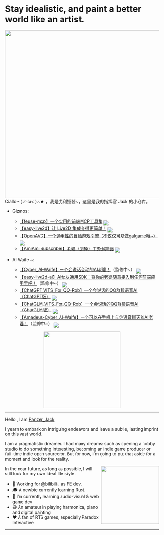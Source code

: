 <h1>Stay idealistic, and paint a better world like an artist.</h1>

<img align="right" height="550" src="https://github.com/user-attachments/assets/705b4082-74e6-4d66-b569-9421ce6f2af6">
Ciallo～(∠·ω< )⌒★ ，我是尤利娅酱~，这里是我的指挥官 Jack 的小仓库。

- Gizmos:
    - [【feuse-mcp】一个实用的前端MCP工具集](https://github.com/Panzer-Jack/feuse-mcp)
    <a href='https://github.com/Panzer-Jack/feuse-mcp'><img align='middle' src='https://shields.io/github/stars/Panzer-Jack/feuse-mcp'></img></a>
    - [【easy-live2d】让 Live2D 集成变得更简单！](https://github.com/Panzer-Jack/easy-live2d)
    <a href='https://github.com/Panzer-Jack/easy-live2d'><img align='middle' src='https://shields.io/github/stars/Panzer-Jack/easy-live2d'></img></a>
    - [【OpenAVG】一个通用性的冒险游戏引擎（不仅仅可以做galgame哦~）](https://github.com/Panzer-Jack/OpenAVG)
    <a href='https://github.com/Panzer-Jack/OpenAVG'><img align='middle' src='https://shields.io/github/stars/Panzer-Jack/OpenAVG'></img></a>
    - [【AmiAmi Subscriber】老婆（划掉）手办追踪器](https://github.com/Panzer-Jack/AmiAmi-subscriber)
    <a href='https://github.com/Panzer-Jack/AmiAmi-subscriber'><img align='middle' src='https://shields.io/github/stars/Panzer-Jack/AmiAmi-subscriber'></img></a>

- AI Waife ~:
    - [【Cyber_AI-Waife】一个会说话会动的AI老婆！](https://github.com/Panzer-Jack/Cyber_AI-Waife)（监修中~）
    <a href='https://github.com/Panzer-Jack/Cyber_AI-Waife'><img align='middle' src='https://shields.io/github/stars/Panzer-Jack/Cyber_AI-Waife'></img></a>
    - [【easy-live2d-ai】AI女友通用SDK：将你的老婆随意接入到任何前端应用里吧！](https://github.com/Panzer-Jack/Cyber_AI-Waife-SDK)（监修中~）
    <a href='https://github.com/Panzer-Jack/Cyber_AI-Waife-SDK'><img align='middle' src='https://shields.io/github/stars/Panzer-Jack/Cyber_AI-Waife-SDK'></img></a>
    - [【ChatGPT_VITS_For_QQ-Rob】一个会说话的QQ群聊语音AI（ChatGPT版）](https://github.com/Panzer-Jack/ChatGPT_VITS_For_QQ-Rob)
    <a href='https://github.com/Panzer-Jack/ChatGPT_VITS_For_QQ-Rob'><img align='middle' src='https://shields.io/github/stars/Panzer-Jack/ChatGPT_VITS_For_QQ-Rob'></img></a>
    - [【ChatGLM_VITS_For_QQ-Rob】一个会说话的QQ群聊语音AI（ChatGLM版）](https://github.com/Panzer-Jack/ChatGLM_VITS_For_QQ-Rob)
    <a href='https://github.com/Panzer-Jack/ChatGLM_VITS_For_QQ-Rob'><img align='middle' src='https://shields.io/github/stars/Panzer-Jack/ChatGLM_VITS_For_QQ-Rob'></img></a>
    - [【Amadeus-Cyber_AI-Waife】一个可以在手机上与你语音聊天的AI老婆！](https://github.com/Panzer-Jack/Amadeus-Cyber_AI-Waife)（监修中~）
    <a href='https://github.com/Panzer-Jack/Amadeus-Cyber_AI-Waife'><img align='middle' src='https://shields.io/github/stars/Panzer-Jack/Amadeus-Cyber_AI-Waife'></img></a>

<div align="center">
    <img src="https://github-readme-stats.vercel.app/api?username=Panzer-Jack&show_icons=true&theme=radical" height="250">
</div>

---

Hello , I am <a href="https://www.panzer-jack.cn/">Panzer_Jack</a>

I yearn to embark on intriguing endeavors and leave a subtle, lasting imprint on this vast world.

I am a pragmatistic dreamer. I had many dreams: such as opening a hobby studio to do something interesting, becoming an indie game producer or full-time indie open sourceror. But for now, I'm going to put that aside for a moment and look for the reality. 

<img src="https://github-readme-stats.vercel.app/api/top-langs/?username=Panzer-Jack&layout=compact&hide=html,css" align="right" height="190">

In the near future, as long as possible, I will still look for my own ideal life style.

- 🧳 Working for [@bilibili](https://github.com/bilibili/)，as FE dev.
- 🎓 A newbie currently learning Rust.
- 🔭 I’m currently learning audio-visual & web game dev
- 😃 An amateur in playing harmonica, piano and digital painting
- ❤️ A fan of RTS games, especially Paradox Interactive

---
